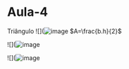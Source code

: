 # Aula-4

 Triângulo 
![](![image](https://github.com/Cdszinn/Aula-4/assets/144970032/de995637-c76d-45ca-93ce-9d3383ad296e)
$A=\frac{b.h}{2}$

![](![image](https://github.com/Cdszinn/Aula-4/assets/144970032/9429a7d9-0d69-4fd6-8c2b-f8cecfb5aa63)


![](![image](https://github.com/Cdszinn/Aula-4/assets/144970032/05d75dc2-2ecf-4e25-8e59-454e4a553c09)


